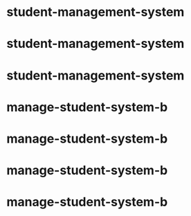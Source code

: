 # student-management-system
# student-management-system
# student-management-system
# manage-student-system-b
# manage-student-system-b
# manage-student-system-b
# manage-student-system-b
